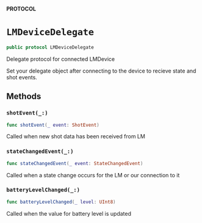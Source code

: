 **PROTOCOL**

# `LMDeviceDelegate`

```swift
public protocol LMDeviceDelegate
```

Delegate protocol for connected LMDevice

Set your delegate object after connecting to the device to recieve state and shot events.

## Methods
### `shotEvent(_:)`

```swift
func shotEvent(_ event: ShotEvent)
```

Called when new shot data has been received from LM

### `stateChangedEvent(_:)`

```swift
func stateChangedEvent(_ event: StateChangedEvent)
```

Called when a state change occurs for the LM or our connection to it

### `batteryLevelChanged(_:)`

```swift
func batteryLevelChanged(_ level: UInt8)
```

Called when the value for battery level is updated
